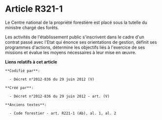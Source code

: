 # Article R321-1

Le Centre national de la propriété forestière est placé sous la tutelle du ministre chargé des forêts.

Les activités de l'établissement public s'inscrivent dans le cadre d'un contrat passé avec l'Etat qui énonce ses orientations
de gestion, définit ses programmes d'actions, détermine les objectifs liés à l'exercice de ses missions et évalue les moyens
nécessaires à leur mise en œuvre.

**Liens relatifs à cet article**

	**Codifié par**:

	  - Décret n°2012-836 du 29 juin 2012 (V)

	**Créé par**:

	  - Décret n°2012-836 du 29 juin 2012 - art. (V)

	**Anciens textes**:

	  - Code forestier - art. R221-1 (Ab), al. 1, al. 2
